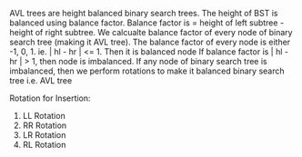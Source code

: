 AVL trees are height balanced binary search trees. The height of BST is balanced using balance factor.
Balance factor is = height of left subtree - height of right subtree.
We calcualte balance factor of every node of binary search tree (making it AVL tree).
The balance factor of every node is either -1, 0, 1. ie. | hl - hr | <= 1. Then it is balanced node
If balance factor is | hl - hr | > 1, then node is imbalanced.
If any node of binary search tree is imbalanced, then we perform rotations to make it balanced binary search tree i.e. AVL tree 

Rotation for Insertion:
1. LL Rotation
2. RR Rotation
3. LR Rotation
4. RL Rotation


